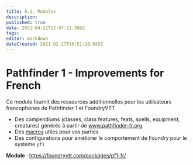 ```yaml
---
title: 0.1. Modules
description: 
published: true
date: 2021-04-21T15:07:21.396Z
tags: 
editor: markdown
dateCreated: 2021-02-27T10:51:20.845Z
---
```


# Pathfinder 1 - Improvements for French

Ce module fournit des ressources additionnelles pour les utilisateurs francophones de Pathfinder 1 et FoundryVTT
* Des compendiums (classes, class features, feats, spells, equipment, creatures) générés à partir de www.pathfinder-fr.org.
* Des [macros](/fr/systemes/pf1/pf1-fr/macros) utiles pour vos parties
* Des configurations pour améliorer le comportement de Foundry pour le système `pf1`

**Module** : https://foundryvtt.com/packages/pf1-fr/